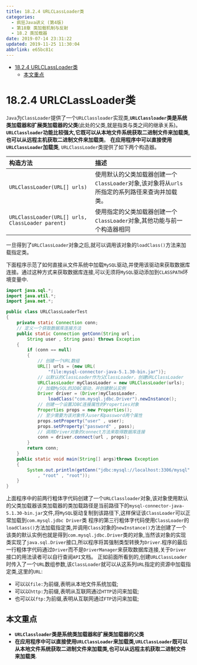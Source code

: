 ```yaml
---
title: 18.2.4 URLCLassLoader类
categories: 
  - 疯狂Java讲义 (第4版)
  - 第18章 类加载机制与反射
  - 18.2 类加载器
date: 2019-07-14 23:31:22
updated: 2019-11-25 11:30:04
abbrlink: e65bc81c
---
```

<div id='my_toc'>

- [18.2.4 URLCLassLoader类](/JavaReadingNotes/e65bc81c/#18-2-4-URLCLassLoader类)
    - [本文重点](/JavaReadingNotes/e65bc81c/#本文重点)

</div>
<!--more-->
<script>if (navigator.platform.toLowerCase() == 'win32'){document.getElementById('my_toc').style.display = 'none';}</script>

<!--end-->
# 18.2.4 URLCLassLoader类 #
`Java`为`ClassLoader`提供了一个`URLClassloader`实现类,**`URLClassloader`类是系统类加载器和扩展类加载器的父类**(此处的父类,就是指类与类之间的继承关系)。 **`URLClassloader`功能比较强大,它既可以从本地文件系统获取二进制文件来加载类,也可以从远程主机获取二进制文件来加载类**。
**在应用程序中可以直接使用`URLClassLoader`加载类**, `URLClassLoader`类提供了如下两个构造器。

|构造方法|描述|
|:---|:---|
|`URLClassLoader(URL[] urls)`|使用默认的父类加载器创建一个`ClassLoader`对象,该对象将从`urls`所指定的系列路径来查询并加载类。|
|`URLClassLoader(URL[] urls, ClassLoader parent)`|使用指定的父类加载器创建一个`ClassLoader`对象,其他功能与前一个构造器相同|
一旦得到了`URLClassLoader`对象之后,就可以调用该对象的`loadClass()`方法来加载指定类。

下面程序示范了如何直接从文件系统中加载`MySQL`驱动,并使用该驱动来获取数据库连接。通过这种方式来获取数据库连接,可以无须将`MySQL`驱动添加到`CLASSPATH`环境变量中.
```java
import java.sql.*;
import java.util.*;
import java.net.*;

public class URLClassLoaderTest
{
    private static Connection conn;
    // 定义一个获取数据库连接方法
    public static Connection getConn(String url ,
        String user , String pass) throws Exception
    {
        if (conn == null)
        {
            // 创建一个URL数组
            URL[] urls = {new URL(
                "file:mysql-connector-java-5.1.30-bin.jar")};
            // 以默认的ClassLoader作为父ClassLoader，创建URLClassLoader
            URLClassLoader myClassLoader = new URLClassLoader(urls);
            // 加载MySQL的JDBC驱动，并创建默认实例
            Driver driver = (Driver)myClassLoader.
                loadClass("com.mysql.jdbc.Driver").newInstance();
            // 创建一个设置JDBC连接属性的Properties对象
            Properties props = new Properties();
            // 至少需要为该对象传入user和password两个属性
            props.setProperty("user" , user);
            props.setProperty("password" , pass);
            // 调用Driver对象的connect方法来取得数据库连接
            conn = driver.connect(url , props);
        }
        return conn;
    }
    public static void main(String[] args)throws Exception
    {
        System.out.println(getConn("jdbc:mysql://localhost:3306/mysql"
            , "root" , "root"));
    }
}
```
上面程序中的前两行粗体字代码创建了一个`URLClassloader`对象,该对象使用默认的父类加载器该类加载器的类加载路径是当前路径下的`mysql-connector-java-5.1.30-bin.jar`文件,将`MySQL`驱动复制到该路径下,这样保证该`ClassLoader`可以正常加载到`com.mysql.jdbc Driver`类
程序的第三行粗体字代码使用`ClassLoader`的`loadClass()`方法加载指定类,并调用`Class`对象的`newInstance()`方法创建了一个该类的默认实例也就是得到`com.mysql.jdbc.Driver`类的对象,当然该对象的实现类实现了`java.sql.Driver`接口,所以程序将其强制类型转换为`Driver`.程序的最后一行粗体字代码通过`Driver`而不是`DriverManager`来获取数据库连接,关于`Driver`接口的用法读者可以自行查阅`API`文档。
正如前面所看到的,创建`URLClassLoader`时传入了一个`URL`数组参数,该`ClassLoader`就可以从这系列`URL`指定的资源中加载指定类,这里的`URL`:
- 可以以`file:`为前缀,表明从本地文件系统加载;
- 可以以`http:`为前缀,表明从互联网通过`HTTP`访问来加载;
- 也可以以`ftp:`为前缀,表明从互联网通过`FTP`访问来加载;

## 本文重点 ##
- **`URLClassloader`类是系统类加载器和扩展类加载器的父类**
- **在应用程序中可以直接使用`URLClassLoader`来加载类,`URLClassLoader`既可以从本地文件系统获取二进制文件来加载类,也可以从远程主机获取二进制文件来加载类**.



